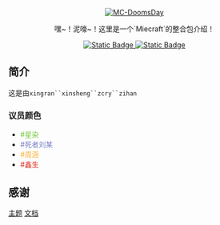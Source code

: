 <!-- 图标 -->
<p align="center">
  <a href="https://github.com/StormMineTown/MC-DoomsDay">
    <img alt="MC-DoomsDay" src="https://s4.aconvert.com/convert/p3r68-cdx67/agfqx-zufvw.svg">
  </a>
</p>

<!-- 短介 -->
<p align="center">
  嘿~！泥嚎~！这里是一个`Miecraft`的整合包介绍！
</p>

<!-- 图标 -->
<p align="center">
  <!-- Discord -->
  <a href="https://discord.gg/scjqr7Bq">
  <img alt="Static Badge" src="https://img.shields.io/badge/discord-MC--DoomsDay-brightgreen?logo=discord&label=%20&labelColor=grey&color=7389D8">
  </a>
  <!-- Minecraft -->
  <a href="https://discord.gg/scjqr7Bq">
  <img alt="Static Badge" src="https://img.shields.io/badge/Minecraft-1.20.*-brightgreen?logo=Minecraft&label=%20&labelColor=grey">
  </a>
</p>

## 简介

这是由`xingran``xinsheng``zcry``zihan`

### 议员颜色

- <font color=#75C940>#星染</font>
- <font color=#797EC9>#死者刘某</font>
- <font color=#FFAF38>#周涵</font>
- <font color=#DC2D1E>#鑫生</font>

## 感谢
[主题](https://github.com/boopathikumar018/docsify-darklight-theme)
[文档](https://github.com/docsifyjs/docsify)